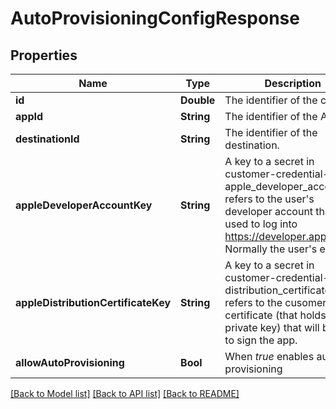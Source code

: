 # AutoProvisioningConfigResponse

## Properties
Name | Type | Description | Notes
------------ | ------------- | ------------- | -------------
**id** | **Double** | The identifier of the config. | [optional] 
**appId** | **String** | The identifier of the App. | [optional] 
**destinationId** | **String** | The identifier of the destination. | [optional] 
**appleDeveloperAccountKey** | **String** | A key to a secret in customer-credential-store. apple_developer_account refers to the user&#39;s developer account that is used to log into https://developer.apple.com. Normally the user&#39;s email. | [optional] 
**appleDistributionCertificateKey** | **String** | A key to a secret in customer-credential-store. distribution_certificate refers to the cusomer&#39;s certificate (that holds the private key) that will be used to sign the app. | [optional] 
**allowAutoProvisioning** | **Bool** | When *true* enables auto provisioning | [optional] 

[[Back to Model list]](../README.md#documentation-for-models) [[Back to API list]](../README.md#documentation-for-api-endpoints) [[Back to README]](../README.md)


